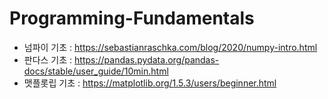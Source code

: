 # Programming-Fundamentals

- 넘파이 기초 : https://sebastianraschka.com/blog/2020/numpy-intro.html
- 판다스 기초 : https://pandas.pydata.org/pandas-docs/stable/user_guide/10min.html
- 맷플롯립 기초 : https://matplotlib.org/1.5.3/users/beginner.html 
